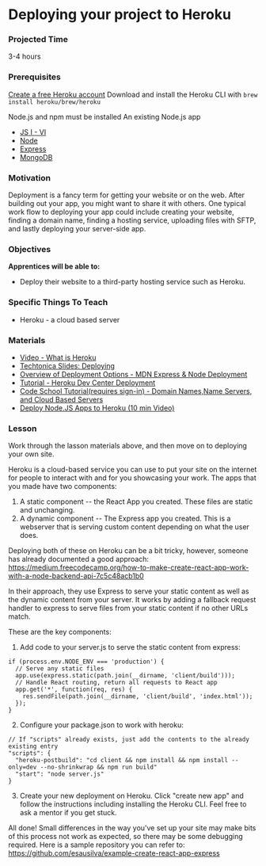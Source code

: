 # Deploying your project to Heroku

### Projected Time
3-4 hours

### Prerequisites
[Create a free Heroku account](https://signup.heroku.com/dc)
Download and install the Heroku CLI with `brew install heroku/brew/heroku`

Node.js and npm must be installed
An existing Node.js app
- [JS I - VI](https://github.com/Techtonica/curriculum/tree/master/javascript)
- [Node](../node-js/node-js.md)
- [Express](../express-js/express.md)
- [MongoDB](../databases/mongo-db.md)


### Motivation
Deployment is a fancy term for getting your website or on the web. After building out your app, you might want to share it with others.
One typical work flow to deploying your app could include creating your website, finding a domain name, finding a hosting service, uploading files with SFTP, and lastly deploying your server-side app.


### Objectives
**Apprentices will be able to:**
- Deploy their website to a third-party hosting service such as Heroku.

### Specific Things To Teach
- Heroku - a cloud based server

### Materials
- [Video - What is Heroku](https://youtu.be/r5ZUQvl9BtE)
- [Techtonica Slides: Deploying](https://docs.google.com/presentation/d/1Enwhd9hl1fn1-afMXJ6xvkJm5SDJpHjfQoA7s2znHpw/edit?usp=sharing)
- [Overview of Deployment Options - MDN Express & Node Deployment](https://developer.mozilla.org/en-US/docs/Learn/Server-side/Express_Nodejs/deployment)
- [Tutorial - Heroku Dev Center Deployment](https://devcenter.heroku.com/articles/deploying-nodejs)
- [Code School Tutorial(requires sign-in) - Domain Names,Name Servers, and Cloud Based Servers](https://www.codeschool.com/beginners-guide-to-web-development/deploying-your-first-website)
- [Deploy Node.JS Apps to Heroku (10 min Video)](https://youtu.be/AZNFox2CvBk)

### Lesson

Work through the lasson materials above, and then move on to deploying your own site.

Heroku is a cloud-based service you can use to put your site on the internet for people to interact with and for you showcasing your work. The apps that you made have two components:
1. A static component -- the React App you created. These files are static and unchanging.
2. A dynamic component -- The Express app you created. This is a webserver that is serving custom content depending on what the user does.

Deploying both of these on Heroku can be a bit tricky, however, someone has already documented a good approach: https://medium.freecodecamp.org/how-to-make-create-react-app-work-with-a-node-backend-api-7c5c48acb1b0

In their approach, they use Express to serve your static content as well as the dynamic content from your server. It works by adding a fallback request handler to express to serve files from your static content if no other URLs match.

These are the key components:
1. Add code to your server.js to serve the static content from express:
```
if (process.env.NODE_ENV === 'production') {
  // Serve any static files
  app.use(express.static(path.join(__dirname, 'client/build')));
  // Handle React routing, return all requests to React app
  app.get('*', function(req, res) {
    res.sendFile(path.join(__dirname, 'client/build', 'index.html'));
  });
}
```

2. Configure your package.json to work with heroku:
```
// If "scripts" already exists, just add the contents to the already existing entry
"scripts": {
  "heroku-postbuild": "cd client && npm install && npm install --only=dev --no-shrinkwrap && npm run build"
  "start": "node server.js"
}
```
3. Create your new deployment on Heroku. Click "create new app" and follow the instructions including installing the Heroku CLI. Feel free to ask a mentor if you get stuck.

All done! Small differences in the way you've set up your site may make bits of this process not work as expected, so there may be some debugging required. Here is a sample repository you can refer to: https://github.com/esausilva/example-create-react-app-express

